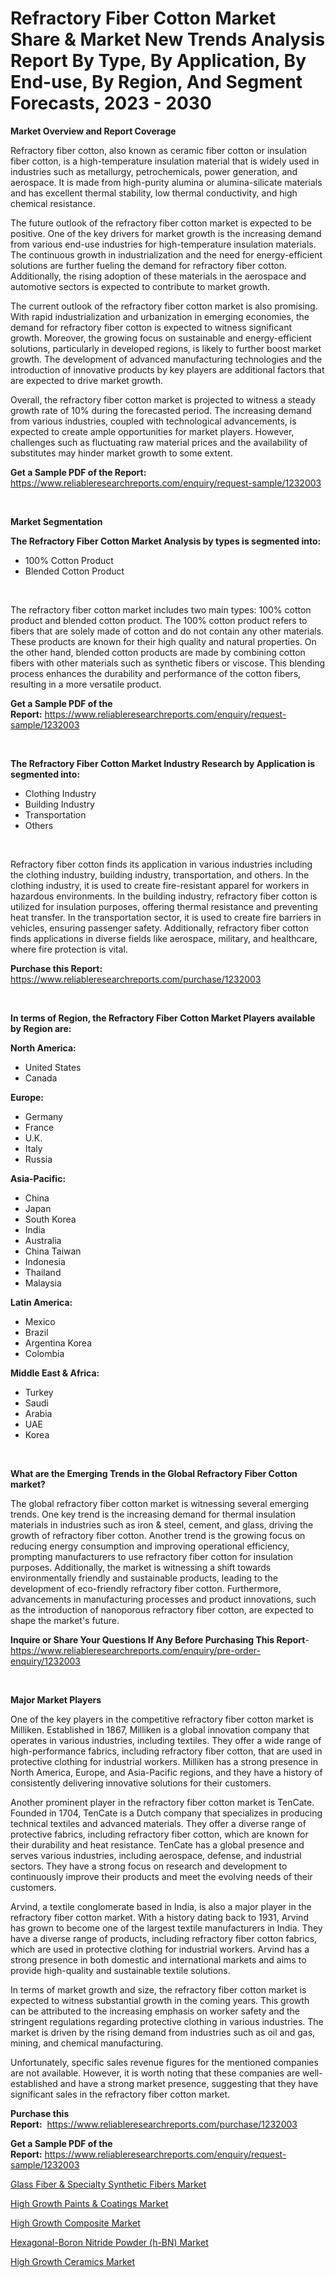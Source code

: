 <p><h1>Refractory Fiber Cotton Market Share & Market New Trends Analysis Report By Type, By Application, By End-use, By Region, And Segment Forecasts, 2023 - 2030</h1></p><p><strong>Market Overview and Report Coverage</strong></p>
<p><p>Refractory fiber cotton, also known as ceramic fiber cotton or insulation fiber cotton, is a high-temperature insulation material that is widely used in industries such as metallurgy, petrochemicals, power generation, and aerospace. It is made from high-purity alumina or alumina-silicate materials and has excellent thermal stability, low thermal conductivity, and high chemical resistance.</p><p>The future outlook of the refractory fiber cotton market is expected to be positive. One of the key drivers for market growth is the increasing demand from various end-use industries for high-temperature insulation materials. The continuous growth in industrialization and the need for energy-efficient solutions are further fueling the demand for refractory fiber cotton. Additionally, the rising adoption of these materials in the aerospace and automotive sectors is expected to contribute to market growth.</p><p>The current outlook of the refractory fiber cotton market is also promising. With rapid industrialization and urbanization in emerging economies, the demand for refractory fiber cotton is expected to witness significant growth. Moreover, the growing focus on sustainable and energy-efficient solutions, particularly in developed regions, is likely to further boost market growth. The development of advanced manufacturing technologies and the introduction of innovative products by key players are additional factors that are expected to drive market growth.</p><p>Overall, the refractory fiber cotton market is projected to witness a steady growth rate of 10% during the forecasted period. The increasing demand from various industries, coupled with technological advancements, is expected to create ample opportunities for market players. However, challenges such as fluctuating raw material prices and the availability of substitutes may hinder market growth to some extent.</p></p>
<p><strong>Get a Sample PDF of the Report:</strong> <a href="https://www.reliableresearchreports.com/enquiry/request-sample/1232003">https://www.reliableresearchreports.com/enquiry/request-sample/1232003</a></p>
<p>&nbsp;</p>
<p><strong>Market Segmentation</strong></p>
<p><strong>The Refractory Fiber Cotton Market Analysis by types is segmented into:</strong></p>
<p><ul><li>100% Cotton Product</li><li>Blended Cotton Product</li></ul></p>
<p>&nbsp;</p>
<p><p>The refractory fiber cotton market includes two main types: 100% cotton product and blended cotton product. The 100% cotton product refers to fibers that are solely made of cotton and do not contain any other materials. These products are known for their high quality and natural properties. On the other hand, blended cotton products are made by combining cotton fibers with other materials such as synthetic fibers or viscose. This blending process enhances the durability and performance of the cotton fibers, resulting in a more versatile product.</p></p>
<p><strong>Get a Sample PDF of the Report:</strong>&nbsp;<a href="https://www.reliableresearchreports.com/enquiry/request-sample/1232003">https://www.reliableresearchreports.com/enquiry/request-sample/1232003</a></p>
<p>&nbsp;</p>
<p><strong>The Refractory Fiber Cotton Market Industry Research by Application is segmented into:</strong></p>
<p><ul><li>Clothing Industry</li><li>Building Industry</li><li>Transportation</li><li>Others</li></ul></p>
<p>&nbsp;</p>
<p><p>Refractory fiber cotton finds its application in various industries including the clothing industry, building industry, transportation, and others. In the clothing industry, it is used to create fire-resistant apparel for workers in hazardous environments. In the building industry, refractory fiber cotton is utilized for insulation purposes, offering thermal resistance and preventing heat transfer. In the transportation sector, it is used to create fire barriers in vehicles, ensuring passenger safety. Additionally, refractory fiber cotton finds applications in diverse fields like aerospace, military, and healthcare, where fire protection is vital.</p></p>
<p><strong>Purchase this Report:</strong>&nbsp; <a href="https://www.reliableresearchreports.com/purchase/1232003">https://www.reliableresearchreports.com/purchase/1232003</a></p>
<p>&nbsp;</p>
<p><strong>In terms of Region, the Refractory Fiber Cotton Market Players available by Region are:</strong></p>
<p>
    <p> <strong> North America: </strong>
        <ul>
            <li>United States</li>
            <li>Canada</li>
        </ul>
        </p> 
    <p> <strong> Europe: </strong>
        <ul>
            <li>Germany</li>
            <li>France</li>
            <li>U.K.</li>
            <li>Italy</li>
            <li>Russia</li>
        </ul>
        </p> 
    <p> <strong> Asia-Pacific: </strong>
        <ul>
            <li>China</li>
            <li>Japan</li>
            <li>South Korea</li>
            <li>India</li>
            <li>Australia</li>
            <li>China Taiwan</li>
            <li>Indonesia</li>
            <li>Thailand</li>
            <li>Malaysia</li>
        </ul>
        </p> 
    <p> <strong> Latin America: </strong>
        <ul>
            <li>Mexico</li>
            <li>Brazil</li>
            <li>Argentina Korea</li>
            <li>Colombia</li>
        </ul>
        </p> 
    <p> <strong> Middle East & Africa: </strong>
        <ul>
            <li>Turkey</li>
            <li>Saudi</li>
            <li>Arabia</li>
            <li>UAE</li>
            <li>Korea</li>
        </ul>
    </p>
    </p>
<p>&nbsp;</p>
<p><strong>What are the Emerging Trends in the Global Refractory Fiber Cotton market?</strong></p>
<p><p>The global refractory fiber cotton market is witnessing several emerging trends. One key trend is the increasing demand for thermal insulation materials in industries such as iron & steel, cement, and glass, driving the growth of refractory fiber cotton. Another trend is the growing focus on reducing energy consumption and improving operational efficiency, prompting manufacturers to use refractory fiber cotton for insulation purposes. Additionally, the market is witnessing a shift towards environmentally friendly and sustainable products, leading to the development of eco-friendly refractory fiber cotton. Furthermore, advancements in manufacturing processes and product innovations, such as the introduction of nanoporous refractory fiber cotton, are expected to shape the market's future.</p></p>
<p><strong>Inquire or Share Your Questions If Any Before Purchasing This Report</strong>- <a href="https://www.reliableresearchreports.com/enquiry/pre-order-enquiry/1232003">https://www.reliableresearchreports.com/enquiry/pre-order-enquiry/1232003</a></p>
<p>&nbsp;</p>
<p><strong>Major Market Players</strong></p>
<p><p>One of the key players in the competitive refractory fiber cotton market is Milliken. Established in 1867, Milliken is a global innovation company that operates in various industries, including textiles. They offer a wide range of high-performance fabrics, including refractory fiber cotton, that are used in protective clothing for industrial workers. Milliken has a strong presence in North America, Europe, and Asia-Pacific regions, and they have a history of consistently delivering innovative solutions for their customers.</p><p>Another prominent player in the refractory fiber cotton market is TenCate. Founded in 1704, TenCate is a Dutch company that specializes in producing technical textiles and advanced materials. They offer a diverse range of protective fabrics, including refractory fiber cotton, which are known for their durability and heat resistance. TenCate has a global presence and serves various industries, including aerospace, defense, and industrial sectors. They have a strong focus on research and development to continuously improve their products and meet the evolving needs of their customers.</p><p>Arvind, a textile conglomerate based in India, is also a major player in the refractory fiber cotton market. With a history dating back to 1931, Arvind has grown to become one of the largest textile manufacturers in India. They have a diverse range of products, including refractory fiber cotton fabrics, which are used in protective clothing for industrial workers. Arvind has a strong presence in both domestic and international markets and aims to provide high-quality and sustainable textile solutions.</p><p>In terms of market growth and size, the refractory fiber cotton market is expected to witness substantial growth in the coming years. This growth can be attributed to the increasing emphasis on worker safety and the stringent regulations regarding protective clothing in various industries. The market is driven by the rising demand from industries such as oil and gas, mining, and chemical manufacturing.</p><p>Unfortunately, specific sales revenue figures for the mentioned companies are not available. However, it is worth noting that these companies are well-established and have a strong market presence, suggesting that they have significant sales in the refractory fiber cotton market.</p></p>
<p><strong>Purchase this Report:</strong>&nbsp;&nbsp;<a href="https://www.reliableresearchreports.com/purchase/1232003">https://www.reliableresearchreports.com/purchase/1232003</a></p>
<p></p>
<p><strong>Get a Sample PDF of the Report:</strong>&nbsp;<a href="https://www.reliableresearchreports.com/enquiry/request-sample/1232003">https://www.reliableresearchreports.com/enquiry/request-sample/1232003</a></p>
<p><p><a href="https://github.com/rexevange/Market-Research-Report-List-2/blob/main/glass-fiber-specialty-synthetic-fibers-market.md">Glass Fiber & Specialty Synthetic Fibers Market</a></p><p><a href="https://github.com/mabutironaldo/Market-Research-Report-List-2/blob/main/high-growth-paints-coatings-market.md">High Growth Paints & Coatings Market</a></p><p><a href="https://github.com/castoriffic/Market-Research-Report-List-2/blob/main/high-growth-composite-market.md">High Growth Composite Market</a></p><p><a href="https://github.com/FassouRP/Market-Research-Report-List-2/blob/main/hexagonal-boron-nitride-powder-h-bn-market.md">Hexagonal-Boron Nitride Powder (h-BN) Market</a></p><p><a href="https://github.com/ashepherd82/Market-Research-Report-List-2/blob/main/high-growth-ceramics-market.md">High Growth Ceramics Market</a></p></p>